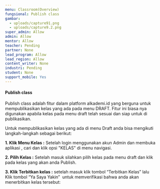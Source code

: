 ```yaml
---
menu: Classroom(Overview)
fungsional: Publish class
gambar:
  - uploads/capture91.png
  - uploads/capture9.2.png
super_admin: Allow
admin: Allow
mentor: Allow
teacher: Pending
partner: None
lead_program: Allow
lead_region: Allow
content_writer: None
industri: Pending
student: None
support_mobile: Yes
---
```

#### Publish class

Publish class adalah fitur dalam platform alkademi.id yang berguna untuk mempublikasikan kelas yang ada pada menu DRAFT. Fitur ini biasa nya digunakan apabila kelas pada menu draft telah sesuai dan siap untuk di publikasikan.

Untuk mempublikasikan kelas yang ada di menu Draft anda bisa mengikuti langkah-langkah sebagai berikut:

**1.﻿ Klik Menu Kelas :** Setelah login menggunakan akun Admin dan membuka aplikasi , cari dan klik opsi "KELAS" di menu navigasi.

**2﻿. Pilih Kelas :** Setelah masuk silahkan pilih kelas pada menu draft dan klik pada kelas yang akan anda Publish. 

**3. Klik Terbitkan kelas :** setelah masuk klik tombol “Terbitkan Kelas” lalu Klik tombol “Ya Saya Yakin”  untuk memverifikasi bahwa anda akan menerbitkan kelas tersebut: